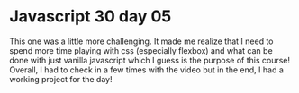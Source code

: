# Javascript 30 day 05
This one was a little more challenging. It made me realize that I need to spend more time playing with css (especially flexbox) and what can be done with just vanilla javascript which I guess is the purpose of this course! Overall, I had to check in a few times with the video but in the end, I had a working project for the day!
